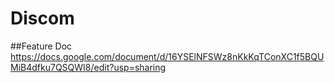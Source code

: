 # Discom

##Feature Doc
https://docs.google.com/document/d/16YSElNFSWz8nKkKqTConXC1f5BQUMiB4dfku7QSQWI8/edit?usp=sharing
